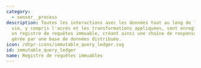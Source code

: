 ```yaml
---
category: 
  - sensor__process
description: Toutes les interactions avec les données tout au long de leur cycle de
  vie, y compris l'accés et les transformations appliquées, sont enregistrées dans
  un registre de requêtes immuable, créant ainsi une chaîne de responsabilité vérifiable,
  gérée par une base de données distribuée.
icon: /dtpr-icons/immutable_query_ledger.svg
id: immutable_query_ledger
name: Registre de requêtes immuables
---
```

